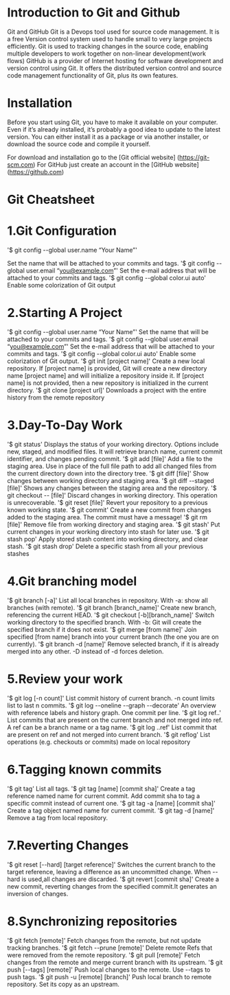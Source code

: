 # Introduction to Git and Github
Git and GitHub
Git is a Devops tool used for source code management. It is a free Version control system used to handle small to very large projects efficiently. Git is used to tracking changes in the source code, enabling multiple developers to work together on non-linear development(work flows)
GitHub  is a provider of Internet hosting for software development and version control using Git. It offers the distributed version control and source code management functionality of Git, plus its own features.

# Installation
Before you start using Git, you have to make it available on your computer. Even if it’s already installed, it’s probably a good idea to update to the latest version. You can either install it as a package or via another installer, or download the source code and compile it yourself.

For download and installation go to the [Git official website] (https://git-scm.com)
For GitHub just create an account in the [GitHub website] (https://github.com)

# Git Cheatsheet

# 1.Git Configuration

'$ git config --global user.name “Your Name”'

Set the name that will be attached to your commits and tags.
'$ git config --global user.email “you@example.com”'
Set the e-mail address that will be attached to your commits and tags.
'$ git config --global color.ui auto'
Enable some colorization of Git output

# 2.Starting A Project

'$ git config --global user.name “Your Name”'
Set the name that will be attached to your commits and tags.
'$ git config --global user.email “you@example.com”'
Set the e-mail address that will be attached to your commits and tags.
'$ git config --global color.ui auto'
Enable some colorization of Git output.
'$ git init [project name]'
Create a new local repository. If [project name] is provided, Git will create a new directory name [project name] and will initialize a repository inside it. If [project name] is not provided, then a new repository is initialized in the current directory.
'$ git clone [project url]'
Downloads a project with the entire history from the remote repository

# 3.Day-To-Day Work
'$ git status'
Displays the status of your working directory. Options include new, staged, and modified files. It will retrieve branch name, current commit identifier, and changes pending commit.
'$ git add [file]'
Add a file to the staging area. Use in place of the full file path to add all changed files from the current directory down into the directory tree.
'$ git diff [file]'
Show changes between working directory and staging area.
'$ git diff --staged [file]'
Shows any changes between the staging area and the repository.
'$ git checkout -- [file]'
Discard changes in working directory. This operation is unrecoverable.
'$ git reset [file]'
Revert your repository to a previous known working state.
'$ git commit'
Create a new commit from changes added to the staging area. The commit must have a message!
'$ git rm [file]'
Remove file from working directory and staging area.
'$ git stash'
Put current changes in your working directory into stash for later use.
'$ git stash pop'
Apply stored stash content into working directory, and clear stash.
'$ git stash drop'
Delete a specific stash from all your previous stashes

# 4.Git branching model

'$ git branch [-a]'
List all local branches in repository. With -a: show all branches (with remote).
'$ git branch [branch_name]'
Create new branch, referencing the current HEAD.
'$ git checkout [-b][branch_name]'
Switch working directory to the specified branch. With -b: Git will
create the specified branch if it does not exist.
'$ git merge [from name]'
Join specified [from name] branch into your current branch (the one you are on currently).
'$ git branch -d [name]'
Remove selected branch, if it is already merged into any other. -D instead of -d forces deletion.

# 5.Review your work

'$ git log [-n count]'
List commit history of current branch. -n count limits list to last n commits.
'$ git log --oneline --graph --decorate'
An overview with reference labels and history graph. One commit per line.
'$ git log ref..'
List commits that are present on the current branch and not merged into ref. A ref can be a branch name or a tag name.
'$ git log ..ref'
List commit that are present on ref and not merged into current branch.
'$ git reflog'
List operations (e.g. checkouts or commits) made on local repository

# 6.Tagging known commits

'$ git tag'
List all tags.
'$ git tag [name] [commit sha]'
Create a tag reference named name for current commit. Add commit sha to tag a specific commit instead of current one.
'$ git tag -a [name] [commit sha]'
Create a tag object named name for current commit.
'$ git tag -d [name]'
Remove a tag from local repository.

# 7.Reverting Changes

'$ git reset [--hard] [target reference]'
Switches the current branch to the target reference, leaving a difference as an uncommitted change. When --hard is used,all changes are discarded.
'$ git revert [commit sha]'
Create a new commit, reverting changes from the specified commit.It generates an inversion of changes.

# 8.Synchronizing repositories
'$ git fetch [remote]'
Fetch changes from the remote, but not update tracking branches.
'$ git fetch --prune [remote]'
Delete remote Refs that were removed from the remote repository.
'$ git pull [remote]'
Fetch changes from the remote and merge current branch with its upstream.
'$ git push [--tags] [remote]'
Push local changes to the remote. Use --tags to push tags.
'$ git push -u [remote] [branch]'
Push local branch to remote repository. Set its copy as an upstream.